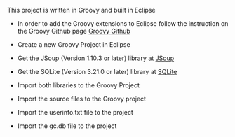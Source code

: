 This project is written in Groovy and built in Eclipse

- In order to add the Groovy extensions to Eclipse follow the instruction on the Groovy Github page [Groovy Github](https://github.com/groovy/groovy-eclipse/wiki)

- Create a new Groovy Project in Eclipse

- Get the JSoup (Version 1.10.3 or later) library at [JSoup](https://jsoup.org/download)

- Get the SQLite (Version 3.21.0 or later) library at [SQLite](https://bitbucket.org/xerial/sqlite-jdbc/downloads/)

- Import both libraries to the Groovy Project

- Import the source files to the Groovy project

- Import the userinfo.txt file to the project

- Import the gc.db file to the project
